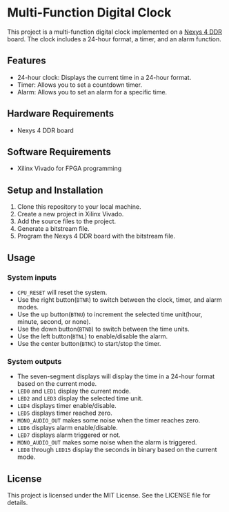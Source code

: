 # Multi-Function Digital Clock

This project is a multi-function digital clock implemented on a [Nexys 4 DDR](https://digilent.com/reference/programmable-logic/nexys-4-ddr/start) board. The clock includes a 24-hour format, a timer, and an alarm function.

## Features

- 24-hour clock: Displays the current time in a 24-hour format.
- Timer: Allows you to set a countdown timer.
- Alarm: Allows you to set an alarm for a specific time.

## Hardware Requirements

- Nexys 4 DDR board

## Software Requirements

- Xilinx Vivado for FPGA programming

## Setup and Installation

1. Clone this repository to your local machine.
2. Create a new project in Xilinx Vivado.
3. Add the source files to the project.
4. Generate a bitstream file.
5. Program the Nexys 4 DDR board with the bitstream file.

## Usage

### System inputs

- `CPU_RESET` will reset the system.
- Use the right button(`BTNR`) to switch between the clock, timer, and alarm modes.
- Use the up button(`BTNU`) to increment the selected time unit(hour, minute, second, or none).
- Use the down button(`BTND`) to switch between the time units.
- Use the left button(`BTNL`) to enable/disable the alarm.
- Use the center button(`BTNC`) to start/stop the timer.

### System outputs

- The seven-segment displays will display the time in a 24-hour format based on the current mode.
- `LED0` and `LED1` display the current mode.
- `LED2` and `LED3` display the selected time unit.
- `LED4` displays timer enable/disable.
- `LED5` displays timer reached zero.
- `MONO_AUDIO_OUT` makes some noise when the timer reaches zero.
- `LED6` displays alarm enable/disable.
- `LED7` displays alarm triggered or not.
- `MONO_AUDIO_OUT` makes some noise when the alarm is triggered.
- `LED8` through `LED15` display the seconds in binary based on the current mode.

## License

This project is licensed under the MIT License. See the LICENSE file for details.